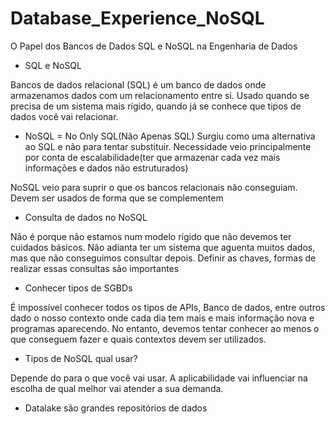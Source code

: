 # Database_Experience_NoSQL
O Papel dos Bancos de Dados SQL e NoSQL na Engenharia de Dados

* SQL e NoSQL

Bancos de dados relacional (SQL) é um banco de dados onde armazenamos dados com um relacionamento entre si. Usado quando se precisa de um sistema mais rígido, quando já se conhece que tipos de dados você vai relacionar.

* NoSQL = No Only SQL(Não Apenas SQL) 
Surgiu como uma alternativa ao SQL e não para tentar substituir. 
Necessidade veio principalmente por conta de escalabilidade(ter que armazenar cada vez mais informações e dados não estruturados)

NoSQL veio para suprir o que os bancos relacionais não conseguiam. Devem ser usados de forma que se complementem

* Consulta de dados no NoSQL

Não é porque não estamos num modelo rígido que não devemos ter cuidados básicos. Não adianta ter um sistema que aguenta muitos dados, mas que não conseguimos consultar depois. Definir as chaves, formas de realizar essas consultas são importantes

* Conhecer tipos de SGBDs

É impossível conhecer todos os tipos de APIs, Banco de dados, entre outros dado o nosso contexto onde cada dia tem mais e mais informação nova e programas aparecendo. No entanto, devemos tentar conhecer ao menos o que conseguem fazer e quais contextos devem ser utilizados.

* Tipos de NoSQL qual usar?

Depende do para o que você vai usar. A aplicabilidade vai influenciar na escolha de qual melhor vai atender a sua demanda.

* Datalake são grandes repositórios de dados
